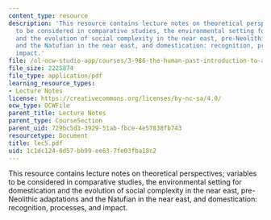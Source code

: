 ```yaml
---
content_type: resource
description: 'This resource contains lecture notes on theoretical perspectives; variables
  to be considered in comparative studies, the environmental setting for domestication
  and the evolution of social complexity in the near east, pre-Neolithic adaptations
  and the Natufian in the near east, and domestication: recognition, processes, and
  impact.'
file: /ol-ocw-studio-app/courses/3-986-the-human-past-introduction-to-archaeology-fall-2006/1c1dc1240d57bb99ee637fe03fba18c2_lec5.pdf
file_size: 2225874
file_type: application/pdf
learning_resource_types:
- Lecture Notes
license: https://creativecommons.org/licenses/by-nc-sa/4.0/
ocw_type: OCWFile
parent_title: Lecture Notes
parent_type: CourseSection
parent_uid: 729bc5d3-3929-51ab-fbce-4e57838fb743
resourcetype: Document
title: lec5.pdf
uid: 1c1dc124-0d57-bb99-ee63-7fe03fba18c2
---
```

This resource contains lecture notes on theoretical perspectives; variables to be considered in comparative studies, the environmental setting for domestication and the evolution of social complexity in the near east, pre-Neolithic adaptations and the Natufian in the near east, and domestication: recognition, processes, and impact.